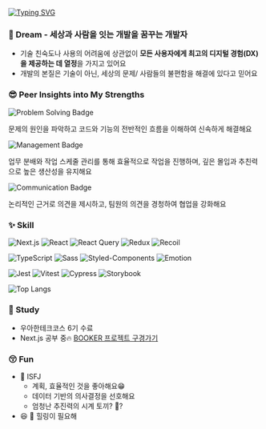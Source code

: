 [![Typing SVG](https://readme-typing-svg.demolab.com?font=Verdana&weight=700&size=24&pause=1000&color=000000&width=435&lines=HI+I'M+BADA)](https://git.io/typing-svg)

### 🐋 Dream - 세상과 사람을 잇는 개발을 꿈꾸는 개발자
- 기술 친숙도나 사용의 어려움에 상관없이 **모든 사용자에게 최고의 디지털 경험(DX)을 제공하는 데 열정**을 가지고 있어요
- 개발의 본질은 기술이 아닌, 세상의 문제/ 사람들의 불편함을 해결에 있다고 믿어요

### 😎 Peer Insights into My Strengths
<div>
  <img src="https://img.shields.io/badge/Problem%20Solving-A8E6CF?style=for-the-badge" alt="Problem Solving Badge" >
  <p >문제의 원인을 파악하고 코드와 기능의 전반적인 흐름을 이해하여 신속하게 해결해요</p>
</div>
<div>
  <img src="https://img.shields.io/badge/Time%20Management-B3E5FC?style=for-the-badge" alt="Management Badge" >
  <p >업무 분배와 작업 스케줄 관리를 통해 효율적으로 작업을 진행하며, 깊은 몰입과 추친력으로 높은 생산성을 유지해요</p>
</div>
<div>
  <img src="https://img.shields.io/badge/Communication-FFF9C4?style=for-the-badge" alt="Communication Badge" >
  <p >논리적인 근거로 의견을 제시하고, 팀원의 의견을 경청하여 협업을 강화해요</p>
</div>


### ✨ Skill
![Next.js](https://img.shields.io/badge/Next.js-ffffff?style=for-the-badge&logo=next.js&logoColor=000000)
![React](https://img.shields.io/badge/React-ffffff?style=for-the-badge&logo=react&logoColor=61DAFB)
![React Query](https://img.shields.io/badge/React_Query-ffffff?style=for-the-badge&logo=react-query&logoColor=FF4154)
![Redux](https://img.shields.io/badge/Redux-ffffff?style=for-the-badge&logo=redux&logoColor=764ABC)
![Recoil](https://img.shields.io/badge/Recoil-ffffff?style=for-the-badge&logo=recoil&logoColor=3578E5)

![TypeScript](https://img.shields.io/badge/TypeScript-ffffff?style=for-the-badge&logo=typescript&logoColor=3178C6)
![Sass](https://img.shields.io/badge/Sass-ffffff?style=for-the-badge&logo=sass&logoColor=CC6699)
![Styled-Components](https://img.shields.io/badge/Styled--Components-ffffff?style=for-the-badge&logo=styled-components&logoColor=DB7093)
![Emotion](https://img.shields.io/badge/Emotion-ffffff?style=for-the-badge&logo=emotion&logoColor=CB3837)

![Jest](https://img.shields.io/badge/Jest-ffffff?style=for-the-badge&logo=jest&logoColor=C21325)
![Vitest](https://img.shields.io/badge/Vitest-ffffff?style=for-the-badge&logo=vitest&logoColor=6E9F18)
![Cypress](https://img.shields.io/badge/Cypress-ffffff?style=for-the-badge&logo=cypress&logoColor=17202C)
![Storybook](https://img.shields.io/badge/Storybook-ffffff?style=for-the-badge&logo=storybook&logoColor=FF4785)

![Top Langs](https://github-readme-stats.vercel.app/api/top-langs/?username=badahertz52&layout=compact)


### 🌱 Study
- 우아한테크코스 6기 수료
- Next.js 공부 중🔥 [BOOKER 프로젝트 구경가기](https://github.com/BadaHertz52/booker)

### 😚 Fun
- 🚀 ISFJ 
  - 계획, 효율적인 것을 좋아해요😁
  - 데이터 기반의 의사결정을 선호해요
  - 엄청난 추진력의 시계 토끼? 🦭?
- 😆 💜 힐링이 필요해
